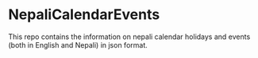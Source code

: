 # NepaliCalendarEvents
This repo contains the information on nepali calendar holidays and events (both in English and Nepali) in json format.
